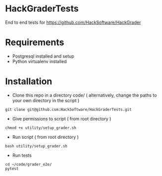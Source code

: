 # HackGraderTests
End to end tests for https://github.com/HackSoftware/HackGrader

# Requirements
* Postgresql installed and setup
* Python virtualenv installed

# Installation
* Clone this repo in a directory code/ ( alternatively, change the paths to your own directory in the script )
```
git clone git@github.com:HackSoftware/HackGraderTests.git
```
* Give permissions to script ( from root directory )
```
chmod +x utility/setup_grader.sh
```
* Run script ( from root directory )
```
bash utility/setup_grader.sh
```
* Run tests
```
cd ~/code/grader_e2e/
pytest
```
